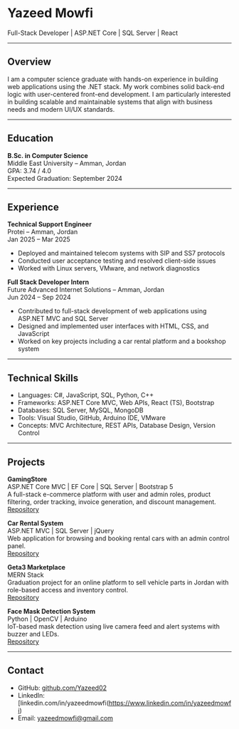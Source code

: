 # Yazeed Mowfi

Full-Stack Developer | ASP.NET Core | SQL Server | React

---

## Overview

I am a computer science graduate with hands-on experience in building web applications using the .NET stack. My work combines solid back-end logic with user-centered front-end development. I am particularly interested in building scalable and maintainable systems that align with business needs and modern UI/UX standards.

---

## Education

**B.Sc. in Computer Science**  
Middle East University – Amman, Jordan  
GPA: 3.74 / 4.0  
Expected Graduation: September 2024

---

## Experience

**Technical Support Engineer**  
Protei – Amman, Jordan  
Jan 2025 – Mar 2025  
- Deployed and maintained telecom systems with SIP and SS7 protocols  
- Conducted user acceptance testing and resolved client-side issues  
- Worked with Linux servers, VMware, and network diagnostics

**Full Stack Developer Intern**  
Future Advanced Internet Solutions – Amman, Jordan  
Jun 2024 – Sep 2024  
- Contributed to full-stack development of web applications using ASP.NET MVC and SQL Server  
- Designed and implemented user interfaces with HTML, CSS, and JavaScript  
- Worked on key projects including a car rental platform and a bookshop system

---

## Technical Skills

- Languages: C#, JavaScript, SQL, Python, C++  
- Frameworks: ASP.NET Core MVC, Web APIs, React (TS), Bootstrap  
- Databases: SQL Server, MySQL, MongoDB  
- Tools: Visual Studio, GitHub, Arduino IDE, VMware  
- Concepts: MVC Architecture, REST APIs, Database Design, Version Control

---

## Projects

**GamingStore**  
ASP.NET Core MVC | EF Core | SQL Server | Bootstrap 5  
A full-stack e-commerce platform with user and admin roles, product filtering, order tracking, invoice generation, and discount management.  
[Repository](https://github.com/Yazeed02/GamingStore)

**Car Rental System**  
ASP.NET MVC | SQL Server | jQuery  
Web application for browsing and booking rental cars with an admin control panel.  
[Repository](https://github.com/Yazeed02/CarRentalSystem)

**Geta3 Marketplace**  
MERN Stack  
Graduation project for an online platform to sell vehicle parts in Jordan with role-based access and inventory control.  
[Repository](https://github.com/Yazeed02/Geta3.com)

**Face Mask Detection System**  
Python | OpenCV | Arduino  
IoT-based mask detection using live camera feed and alert systems with buzzer and LEDs.  
[Repository](https://github.com/Yazeed02/FaceMaskDetectionSystem)

---

## Contact

- GitHub: [github.com/Yazeed02](https://github.com/Yazeed02)  
- LinkedIn: [linkedin.com/in/yazeedmowfi(https://www.linkedin.com/in/yazeedmowfi)  
- Email: yazeedmowfi@gmail.com

